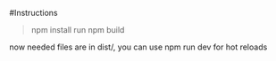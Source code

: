#Instructions

> npm install
> run npm build

now needed files are in dist/, you can use npm run dev for hot reloads